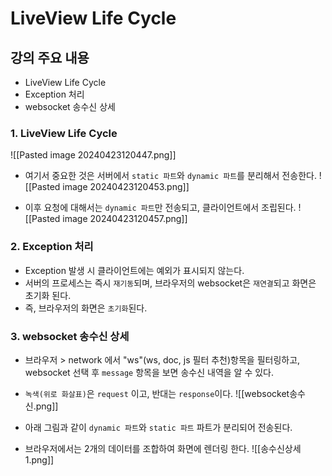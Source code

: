 # LiveView Life Cycle

## 강의 주요 내용

* LiveView Life Cycle
* Exception 처리
* websocket 송수신 상세


### 1. LiveView Life Cycle

![[Pasted image 20240423120447.png]]

* 여기서 중요한 것은 서버에서 `static 파트`와 `dynamic 파트`를 분리해서 전송한다.
![[Pasted image 20240423120453.png]]

* 이후 요청에 대해서는 `dynamic 파트`만 전송되고, 클라이언트에서 조립된다.
![[Pasted image 20240423120457.png]]

### 2. Exception 처리

* Exception 발생 시 클라이언트에는 예외가 표시되지 않는다.
* 서버의 프로세스는 즉시 `재기동`되며, 브라우저의 websocket은 `재연결`되고 화면은 초기화 된다.
* 즉, 브라우저의 화면은 `초기화`된다.

### 3. websocket 송수신 상세

* 브라우저 > network 에서 "ws"(ws, doc, js 필터 추천)항목을 필터링하고, websocket 선택 후 `message` 항목을 보면 송수신 내역을 알 수 있다.
* `녹색(위로 화살표)`은 `request` 이고, 반대는 `response`이다.
![[websocket송수신.png]]

* 아래 그림과 같이 `dynamic 파트`와 `static 파트` 파트가 분리되어 전송된다.
* 브라우저에서는 2개의 데이터를 조합하여 화면에 렌더링 한다.
![[송수신상세 1.png]]